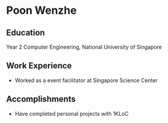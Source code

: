 # Poon Wenzhe

## Education

Year 2 Computer Engineering, National University of Singapore

## Work Experience

* Worked as a event facilitator at Singapore Science Center

## Accomplishments

* Have completed personal projects with 1KLoC